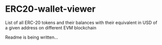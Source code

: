 
# ERC20-wallet-viewer

List of all ERC-20 tokens and their balances with their equivalent in USD of a given address on different EVM blockchain

Readme is being written...
